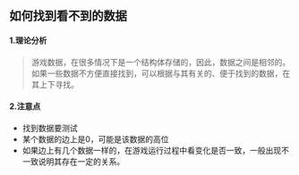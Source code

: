 ## 如何找到看不到的数据

#### 1.理论分析

> 游戏数据，在很多情况下是一个结构体存储的，因此，数据之间是相邻的。如果一些数据不方便直接找到，可以根据与其有关的、便于找到的数据，在其上下寻找。

#### 2.注意点

* 找到数据要测试
* 某个数据的边上是0，可能是该数据的高位
* 如果边上有几个数据一样的，在游戏运行过程中看变化是否一致，一般出现不一致说明其存在一定的关系。